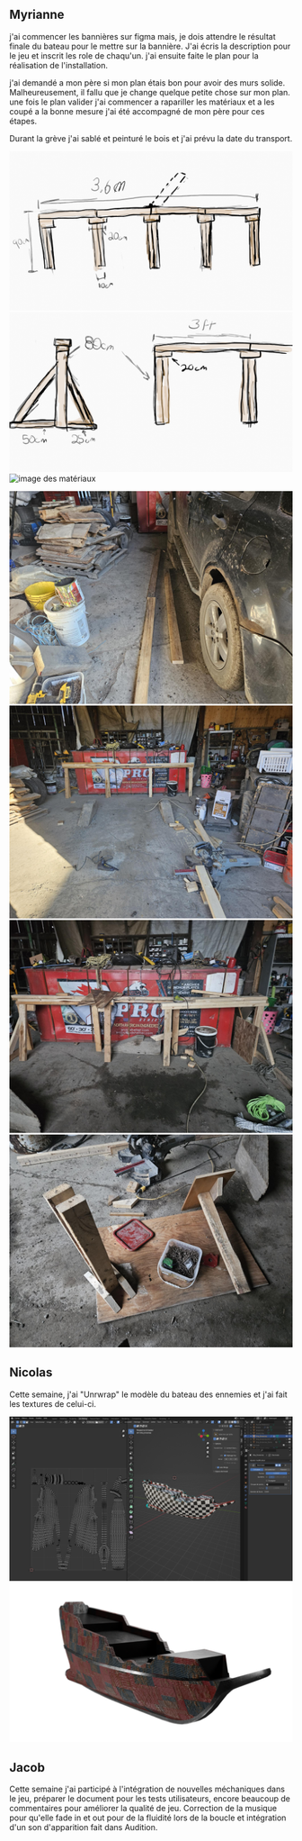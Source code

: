
## Myrianne
j'ai commencer les bannières sur figma mais, je dois attendre le résultat finale du bateau pour le mettre sur la bannière. J'ai écris la description pour le jeu et 
inscrit les role de chaqu'un. 
j'ai ensuite faite le plan pour la réalisation de l'installation.

j'ai demandé a mon père si mon plan étais bon pour avoir des murs solide. Malheureusement, il fallu que je change quelque petite chose sur mon plan. une fois le plan valider j'ai commencer a rapariller les matériaux et a les coupé a la bonne mesure j'ai été accompagné de mon père pour ces étapes. 

Durant la grève j'ai sablé et peinturé le bois et j'ai prévu la date du transport.

![image du premier plan des murs](../medias/plan_murs.png)
![image du premier plan pour les pattes](../medias/plan_patte.png)
![image des matériaux](../medias/matériaux_murs.png)

![image de l'assemblage du premier murs](../medias/murs1.png)
![image du premier murs](../medias/murs2.png)
![image du deuxième murs ](../medias/murs3.png)
![image des tablettes](../medias/murs4.png)

## Nicolas
Cette semaine, j'ai "Unrwrap" le modèle du bateau des ennemies et j'ai fait les textures de celui-ci.

![image de l'unwraping du bateau](../medias/Progress_Unwraping.PNG)
![image du texturing du bateau](../medias/Progress.png)

## Jacob 
Cette semaine j'ai participé à l'intégration de nouvelles méchaniques dans le jeu, préparer le document pour les tests utilisateurs, encore beaucoup de commentaires pour améliorer la qualité de jeu. Correction de la musique pour qu'elle fade in et out pour de la fluidité lors de la boucle et intégration d'un son d'apparition fait dans Audition.
